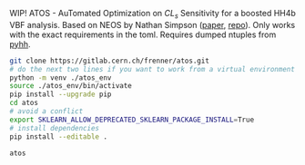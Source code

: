 WIP! ATOS - AuTomated Optimization on  $CL_s$ Sensitivity for a boosted HH4b VBF analysis. Based on NEOS by Nathan Simpson ([paper](https://arxiv.org/pdf/2203.05570.pdf), [repo](https://github.com/gradhep/neos)). Only works with the exact requirements in the toml. Requires dumped ntuples from [pyhh](https://gitlab.cern.ch/frenner/pyhh).

```bash
git clone https://gitlab.cern.ch/frenner/atos.git
# do the next two lines if you want to work from a virtual environment
python -m venv ./atos_env
source ./atos_env/bin/activate
pip install --upgrade pip
cd atos
# avoid a conflict
export SKLEARN_ALLOW_DEPRECATED_SKLEARN_PACKAGE_INSTALL=True 
# install dependencies
pip install --editable .

atos
```